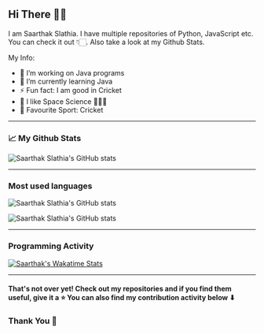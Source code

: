 ## Hi There 👋✨

I am Saarthak Slathia. I have multiple repositories of Python, JavaScript etc. You can check it out 👇🏻. Also take a look at my Github Stats.

My Info:

- 🔭 I’m working on Java programs
- 🌱 I’m currently learning Java
- ⚡ Fun fact: I am good in Cricket
- 🚀 I like Space Science 👩🏻‍🚀
- 🏏 Favourite Sport: Cricket

---

### 📈 My Github Stats 

![Saarthak Slathia's GitHub stats](https://github-readme-stats.vercel.app/api?username=Saarthak-Slathia&theme=midnight-purple&show_icons=true)

---

### Most used languages

![Saarthak Slathia's GitHub stats](https://github-readme-stats.vercel.app/api/top-langs?username=Saarthak-Slathia&hide=html,css,c&layout=compact&show_icons=true&show_icons=true&theme=vision-friendly-dark)


![Saarthak Slathia's GitHub stats](https://github-readme-stats.vercel.app/api/top-langs?username=RishitCoder&layout=compact&show_icons=true&show_icons=true&theme=vision-friendly-dark)
 
---

### Programming Activity

[![Saarthak's Wakatime Stats](https://github-readme-stats.vercel.app/api/wakatime?username=Saarthak_Slathia&theme=algolia)](https://github.com/Saarthak-Slathia/Covid-19-India)

---

#### That's not over yet! Check out my repositories and if you find them useful, give it a ⭐ You can also find my contribution activity below ⬇
### Thank You 🎉
